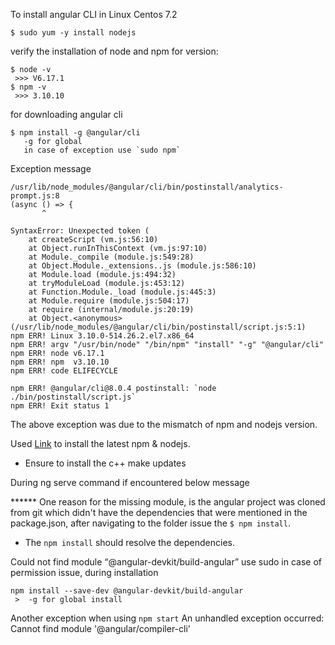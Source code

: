 To install angular CLI in Linux Centos 7.2
```
$ sudo yum -y install nodejs
```

verify the installation of node and npm for version:
```
$ node -v 
 >>> V6.17.1
$ npm -v
 >>> 3.10.10
```
 
 for  downloading angular cli
 
 ```
 $ npm install -g @angular/cli
    -g for global
    in case of exception use `sudo npm`
 ```

Exception message
```
/usr/lib/node_modules/@angular/cli/bin/postinstall/analytics-prompt.js:8
(async () => {
       ^

SyntaxError: Unexpected token (
    at createScript (vm.js:56:10)
    at Object.runInThisContext (vm.js:97:10)
    at Module._compile (module.js:549:28)
    at Object.Module._extensions..js (module.js:586:10)
    at Module.load (module.js:494:32)
    at tryModuleLoad (module.js:453:12)
    at Function.Module._load (module.js:445:3)
    at Module.require (module.js:504:17)
    at require (internal/module.js:20:19)
    at Object.<anonymous> (/usr/lib/node_modules/@angular/cli/bin/postinstall/script.js:5:1)
npm ERR! Linux 3.10.0-514.26.2.el7.x86_64
npm ERR! argv "/usr/bin/node" "/bin/npm" "install" "-g" "@angular/cli"
npm ERR! node v6.17.1
npm ERR! npm  v3.10.10
npm ERR! code ELIFECYCLE

npm ERR! @angular/cli@8.0.4 postinstall: `node ./bin/postinstall/script.js`
npm ERR! Exit status 1

```
The above exception was due to the mismatch of npm and nodejs version.

Used [Link](https://tecadmin.net/install-latest-nodejs-and-npm-on-centos/) to install the latest npm & nodejs.
- Ensure to install the c++ make updates

During ng serve command if encountered below message

****** One reason for the missing module, is the angular project was cloned from git which didn't have the dependencies that were mentioned in the package.json, after navigating to the folder issue the `$ npm install`. 
 - The `npm install` should resolve the dependencies. 

Could not find module “@angular-devkit/build-angular”
use sudo in case of permission issue, during installation 
```
npm install --save-dev @angular-devkit/build-angular
 >  -g for global install
```

Another exception when using `npm start`
An unhandled exception occurred: Cannot find module '@angular/compiler-cli'

